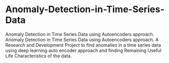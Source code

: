# Anomaly-Detection-in-Time-Series-Data
Anomaly Detection in Time Series Data using Autoencoders approach.
Anomaly Detection in Time Series Data using Autoencoders approach. A Research and Development Project to find anomalies in a time series data using deep learning auto encoder approach and finding Remaining Useful Life Characteristics of the data.
